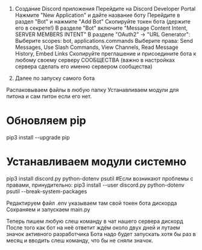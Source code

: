 1. Создание Discord приложения
Перейдите на Discord Developer Portal
Нажмите "New Application" и дайте название боту
Перейдите в раздел "Bot" и нажмите "Add Bot"
Скопируйте токен бота (держите его в секрете!)
В разделе "Bot" включите "Message Content Intent, SERVER MEMBERS INTENT"
В разделе "OAuth2" → "URL Generator":
Выберите scopes: bot, applications.commands
Выберите права: Send Messages, Use Slash Commands, View Channels, Read Message History, Embed Links
Скопируйте преглашение и присоедините бота к любому своему серверу СООБЩЕСТВА (важно в настройках сервера сделать его именно сервером сообщества)

2. Далее по запуску самого бота

Распаковываем файлы в любую папку
Устанавливаем модули для питона и сам питон если его нет.
# Обновляем pip
pip3 install --upgrade pip
# Устанавливаем модули системно
pip3 install discord.py python-dotenv psutil
#Если возникают проблемы с правами, принудительно:
pip3 install --user discord.py python-dotenv psutil --break-system-packages

Редактируем файл .env указываем там свой токен бота дискорда
Сохраняем и запускаем main.py

Теперь пишем любую слеш команду в чат нашего сервера дискорд
После того как бот на неё ответит ждём около двух дней и лутаем значок активного разработчика
Бота надо будет запускать хотя бы раз в месяц и вводить слеш команду, что бы не сняли значок.
